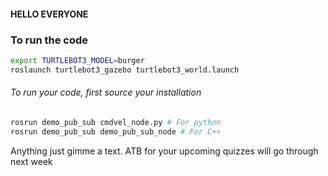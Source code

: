 #### HELLO EVERYONE

### To run the code

```bash
export TURTLEBOT3_MODEL=burger
roslaunch turtlebot3_gazebo turtlebot3_world.launch
```

###### To run your code, first source your installation
```bash
rosrun demo_pub_sub cmdvel_node.py # For python
rosrun demo_pub_sub demo_pub_sub_node # For C++
```


Anything just gimme a text. ATB for your upcoming quizzes will go through next week
